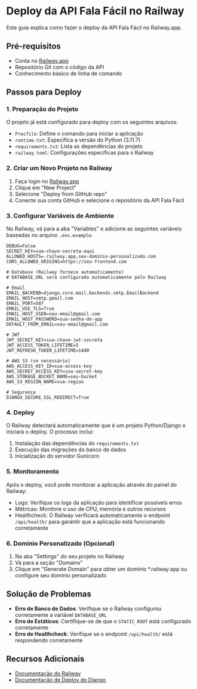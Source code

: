 # Deploy da API Fala Fácil no Railway

Este guia explica como fazer o deploy da API Fala Fácil no Railway.app.

## Pré-requisitos

- Conta no [Railway.app](https://railway.app/)
- Repositório Git com o código da API
- Conhecimento básico de linha de comando

## Passos para Deploy

### 1. Preparação do Projeto

O projeto já está configurado para deploy com os seguintes arquivos:

- `Procfile`: Define o comando para iniciar a aplicação
- `runtime.txt`: Especifica a versão do Python (3.11.7)
- `requirements.txt`: Lista as dependências do projeto
- `railway.toml`: Configurações específicas para o Railway

### 2. Criar um Novo Projeto no Railway

1. Faça login no [Railway.app](https://railway.app/)
2. Clique em "New Project"
3. Selecione "Deploy from GitHub repo"
4. Conecte sua conta GitHub e selecione o repositório da API Fala Fácil

### 3. Configurar Variáveis de Ambiente

No Railway, vá para a aba "Variables" e adicione as seguintes variáveis baseadas no arquivo `.env.example`:

```
DEBUG=False
SECRET_KEY=sua-chave-secreta-aqui
ALLOWED_HOSTS=.railway.app,seu-dominio-personalizado.com
CORS_ALLOWED_ORIGINS=https://seu-frontend.com

# Database (Railway fornece automaticamente)
# DATABASE_URL será configurado automaticamente pelo Railway

# Email
EMAIL_BACKEND=django.core.mail.backends.smtp.EmailBackend
EMAIL_HOST=smtp.gmail.com
EMAIL_PORT=587
EMAIL_USE_TLS=True
EMAIL_HOST_USER=seu-email@gmail.com
EMAIL_HOST_PASSWORD=sua-senha-de-app
DEFAULT_FROM_EMAIL=seu-email@gmail.com

# JWT
JWT_SECRET_KEY=sua-chave-jwt-secreta
JWT_ACCESS_TOKEN_LIFETIME=5
JWT_REFRESH_TOKEN_LIFETIME=1440

# AWS S3 (se necessário)
AWS_ACCESS_KEY_ID=sua-access-key
AWS_SECRET_ACCESS_KEY=sua-secret-key
AWS_STORAGE_BUCKET_NAME=seu-bucket
AWS_S3_REGION_NAME=sua-regiao

# Segurança
DJANGO_SECURE_SSL_REDIRECT=True
```

### 4. Deploy

O Railway detectará automaticamente que é um projeto Python/Django e iniciará o deploy. O processo inclui:

1. Instalação das dependências do `requirements.txt`
2. Execução das migrações do banco de dados
3. Inicialização do servidor Gunicorn

### 5. Monitoramento

Após o deploy, você pode monitorar a aplicação através do painel do Railway:

- Logs: Verifique os logs da aplicação para identificar possíveis erros
- Métricas: Monitore o uso de CPU, memória e outros recursos
- Healthcheck: O Railway verificará automaticamente o endpoint `/api/health/` para garantir que a aplicação está funcionando corretamente

### 6. Domínio Personalizado (Opcional)

1. Na aba "Settings" do seu projeto no Railway
2. Vá para a seção "Domains"
3. Clique em "Generate Domain" para obter um domínio *.railway.app ou configure seu domínio personalizado

## Solução de Problemas

- **Erro de Banco de Dados**: Verifique se o Railway configurou corretamente a variável `DATABASE_URL`
- **Erro de Estáticos**: Certifique-se de que o `STATIC_ROOT` está configurado corretamente
- **Erro de Healthcheck**: Verifique se o endpoint `/api/health/` está respondendo corretamente

## Recursos Adicionais

- [Documentação do Railway](https://docs.railway.app/)
- [Documentação de Deploy do Django](https://docs.djangoproject.com/en/5.0/howto/deployment/)